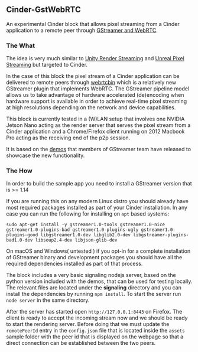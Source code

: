 ## Cinder-GstWebRTC
An experimental Cinder block that allows pixel streaming from a Cinder application to a remote peer through [GStreamer and WebRTC](https://opensource.com/article/19/1/gstreamer).

### The What
The idea is very much similar to [Unity Render Streaming](https://github.com/Unity-Technologies/UnityRenderStreaming) and [Unreal Pixel Streaming](https://www.unrealengine.com/en-US/blog/pixel-streaming-delivering-high-quality-ue4-content-to-any-device-anywhere) but targeted to Cinder.

In the case of this block the pixel stream of a Cinder application can be delivered to remote peers through [webrtcbin](https://gstreamer.freedesktop.org/data/doc/gstreamer/head/gst-plugins-bad/html/gst-plugins-bad-plugins-webrtcbin.html) which is a relatively new GStreamer plugin that implements WebRTC. The GStreamer pipeline model allows us to take advantage of hardware accelerated (de)encoding when hardware support is available in order to achieve real-time pixel streaming at high resolutions depending on the network and device capabilities.

This block is currently tested in a (W)LAN setup that involves one NVIDIA Jetson Nano acting as the render server that serves the pixel stream from a Cinder application  and a Chrome/Firefox client running on 2012 Macbook Pro acting as the receiving end of the p2p session.

It is based on the [demos](https://github.com/centricular/gstwebrtc-demos) that members of GStreamer team have released to showcase the new functionality.

### The How
In order to build the sample app you need to install a GStreamer version that is >= 1.14

If you are running this on any modern Linux distro you should already have most required packages installed as part of your Cinder installation. In any case you can run the following for installing on `apt` based systems:

`sudo apt-get install -y gstreamer1.0-tools gstreamer1.0-nice gstreamer1.0-plugins-bad gstreamer1.0-plugins-ugly gstreamer1.0-plugins-good libgstreamer1.0-dev libglib2.0-dev libgstreamer-plugins-bad1.0-dev libsoup2.4-dev libjson-glib-dev`

On macOS and Windows( untested ) if you opt-in for a complete installation of GStreamer binary and development packages you should have all the required dependencies installed as part of that process.

The block includes a very basic signaling nodejs server, based on the python version included with the demos, that can be used for testing locally. The relevant files are located under the **signaling** directory and you can install the dependencies by running `npm install`. To start the server run `node server` in the same directory.

After the server has started open `http://127.0.0.1:8443` on Firefox. The client is ready to accept the incoming stream now and we should be ready to start the rendering server. Before doing that we must update the `remotePeerId` entry in the `config.json` file that is located inside the `assets` sample folder with the peer id that is displayed on the webpage so that a direct connection can be established between the two peers.
